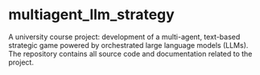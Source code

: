 # multiagent_llm_strategy
A university course project: development of a multi-agent, text-based strategic game powered by orchestrated large language models (LLMs). The repository contains all source code and documentation related to the project.
